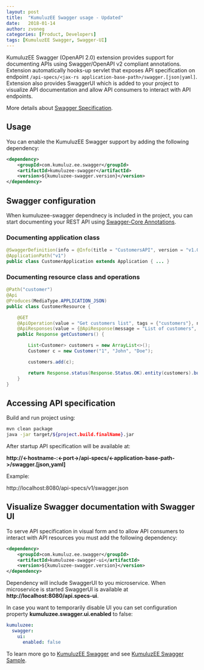 ```yaml
---
layout: post
title:  "KumuluzEE Swagger usage - Updated"
date:   2018-01-14
author: zvoneg
categories: [Product, Developers]
tags: [KumuluzEE Swagger, Swagger-UI]
---
```


KumuluzEE Swagger (OpenAPI 2.0) extension provides support for documenting APIs using Swagger/OpenAPI v2 compliant annotations. Extension automatically hooks-up servlet that 
exposes API specification on endpoint ```/api-specs/<jax-rs application-base-path>/swagger.[json|yaml]```. Extension also provides SwaggerUI which is added to your project
to visualize API documentation and allow API consumers to interact with API endpoints.
 
More details about [Swagger Specification](https://github.com/OAI/OpenAPI-Specification/blob/3.0.0/versions/2.0.md).

## Usage

You can enable the KumuluzEE Swagger support by adding the following dependency:
```xml
<dependency>
    <groupId>com.kumuluz.ee.swagger</groupId>
    <artifactId>kumuluzee-swagger</artifactId>
    <version>${kumuluzee-swagger.version}</version>
</dependency>
```

<!--more-->

## Swagger configuration

When kumuluzee-swagger dependnecy is included in the project, you can start documenting your REST API using [Swagger-Core Annotations](https://github.com/swagger-api/swagger-core/wiki/Annotations-1.5.X).

### Documenting application class
```java
@SwaggerDefinition(info = @Info(title = "CustomersAPI", version = "v1.0.0"), host = "localhost:8080")
@ApplicationPath("v1")
public class CustomerApplication extends Application { ... }
```

### Documenting resource class and operations
```java
@Path("customer")
@Api
@Produces(MediaType.APPLICATION_JSON)
public class CustomerResource {

    @GET
    @ApiOperation(value = "Get customers list", tags = {"customers"}, notes = "Returns a list of customers.")
    @ApiResponses(value = {@ApiResponse(message = "List of customers", code = 200, response = Customer.class)})
    public Response getCustomers() {

        List<Customer> customers = new ArrayList<>();
        Customer c = new Customer("1", "John", "Doe");

        customers.add(c);

        return Response.status(Response.Status.OK).entity(customers).build();
    }
}
```

## Accessing API specification

Build and run project using:

```bash
mvn clean package
java -jar target/${project.build.finalName}.jar
```

After startup API specification will be available at:

**http://<-hostname-:<-port->/api-specs/<-application-base-path->/swagger.[json,yaml]**

Example:

http://localhost:8080/api-specs/v1/swagger.json


## Visualize Swagger documentation with Swagger UI

To serve API specification in visual form and to allow API consumers to interact with API resources you must add the following dependency:

```xml
<dependency>
    <groupId>com.kumuluz.ee.swagger</groupId>
    <artifactId>kumuluzee-swagger-ui</artifactId>
    <version>${kumuluzee-swagger.version}</version>
</dependency>
```

Dependency will include SwaggerUI to you microservice. When microservice is started SwaggerUI is available at **http://localhost:8080/api.specs-ui**.

In case you want to temporarily disable UI you can set configuration property **kumuluzee.swagger.ui.enabled** to false:

```yaml
kumuluzee:
  swagger:
    ui:
      enabled: false
```

To learn more go to [KumuluzEE Swagger](https://github.com/kumuluz/kumuluzee-swagger/blob/master/README.md) and see [KumuluzEE Swagger Sample](https://github.com/kumuluz/kumuluzee-samples/tree/master/kumuluzee-swagger).
